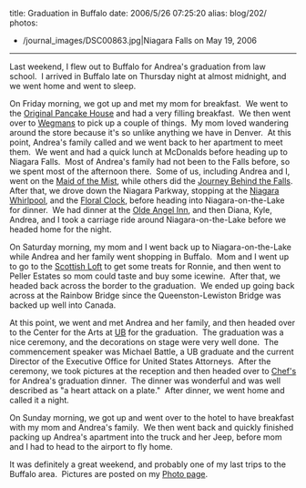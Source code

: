 title: Graduation in Buffalo
date: 2006/5/26 07:25:20
alias: blog/202/
photos:
- /journal_images/DSC00863.jpg|Niagara Falls on May 19, 2006
---
Last weekend, I flew out to Buffalo for Andrea's graduation from law school.  I arrived in Buffalo late on Thursday night at almost midnight, and we went home and went to sleep.

On Friday morning, we got up and met my mom for breakfast.  We went to the [Original Pancake House](http://www.insiderpages.com/profiles/OriginalPancakeHouse-aPUrmSP5Tq_aL7sTimhH3w/) and had a very filling breakfast.  We then went over to [Wegmans](http://www.wegmans.com/) to pick up a couple of things.  My mom loved wandering around the store because it's so unlike anything we have in Denver.  At this point, Andrea's family called and we went back to her apartment to meet them.  We went and had a quick lunch at McDonalds before heading up to Niagara Falls.  Most of Andrea's family had not been to the Falls before, so we spent most of the afternoon there.  Some of us, including Andrea and I, went on the [Maid of the Mist](http://www.maidofthemist.com/), while others did the [Journey Behind the Falls](http://www.niagaraparks.com/nfgg/behindthefalls.php).  After that, we drove down the Niagara Parkway, stopping at the [Niagara Whirlpool](http://www.niagaraparks.com/nfgg/aerocar.php), and the [Floral Clock](http://www.niagaraparks.com/nature/floralclock.php), before heading into Niagara-on-the-Lake for dinner.  We had dinner at the [Olde Angel Inn](http://www.angel-inn.com/), and then Diana, Kyle, Andrea, and I took a carriage ride around Niagara-on-the-Lake before we headed home for the night.

On Saturday morning, my mom and I went back up to Niagara-on-the-Lake while Andrea and her family went shopping in Buffalo.  Mom and I went up to go to the [Scottish Loft](http://www.scottishloft.com/) to get some treats for Ronnie, and then went to Peller Estates so mom could taste and buy some icewine.  After that, we headed back across the border to the graduation.  We ended up going back across at the Rainbow Bridge since the Queenston-Lewiston Bridge was backed up well into Canada. 

At this point, we went and met Andrea and her family, and then headed over to the Center for the Arts at [UB](http://www.law.buffalo.edu/) for the graduation.  The graduation was a nice ceremony, and the decorations on stage were very well done.  The commencement speaker was Michael Battle, a UB graduate and the current Director of the Executive Office for United States Attorneys.  After the ceremony, we took pictures at the reception and then headed over to [Chef's](http://www.ilovechefs.com/) for Andrea's graduation dinner.  The dinner was wonderful and was well described as "a heart attack on a plate."  After dinner, we went home and called it a night.

On Sunday morning, we got up and went over to the hotel to have breakfast with my mom and Andrea's family.  We then went back and quickly finished packing up Andrea's apartment into the truck and her Jeep, before mom and I had to head to the airport to fly home.

It was definitely a great weekend, and probably one of my last trips to the Buffalo area.  Pictures are posted on my [Photo page](/edit/Photo.aspx).